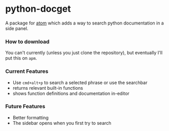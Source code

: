# python-docget

A package for [atom](atom.io) which adds a way to search python documentation in a side panel.

### How to download
You can't currently (unless you just clone the repository), but eventually I'll put this on `apm`.

### Current Features
- Use `cmd+alt+p` to search a selected phrase or use the searchbar
- returns relevant built-in functions
- shows function definitions and documentation in-editor

### Future Features
- Better formatting
- The sidebar opens when you first try to search

